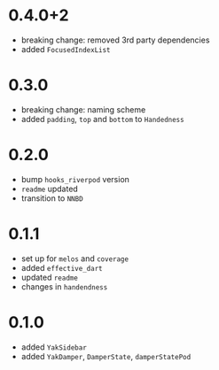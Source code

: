 # 0.4.0+2
- breaking change: removed 3rd party dependencies
- added `FocusedIndexList`

# 0.3.0
- breaking change: naming scheme
- added `padding`, `top` and `bottom` to `Handedness`

# 0.2.0
- bump `hooks_riverpod` version
- `readme` updated
- transition to `NNBD`

# 0.1.1
- set up for `melos` and `coverage`
- added `effective_dart`
- updated `readme`
- changes in `handendness` 

# 0.1.0
-  added `YakSidebar`
-  added `YakDamper`, `DamperState`, `damperStatePod`